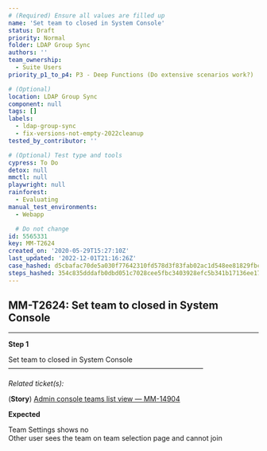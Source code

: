```yaml
---
# (Required) Ensure all values are filled up
name: 'Set team to closed in System Console'
status: Draft
priority: Normal
folder: LDAP Group Sync
authors: ''
team_ownership:
  - Suite Users
priority_p1_to_p4: P3 - Deep Functions (Do extensive scenarios work?)

# (Optional)
location: LDAP Group Sync
component: null
tags: []
labels:
  - ldap-group-sync
  - fix-versions-not-empty-2022cleanup
tested_by_contributor: ''

# (Optional) Test type and tools
cypress: To Do
detox: null
mmctl: null
playwright: null
rainforest:
  - Evaluating
manual_test_environments:
  - Webapp

  # Do not change
id: 5565331
key: MM-T2624
created_on: '2020-05-29T15:27:10Z'
last_updated: '2022-12-01T21:16:26Z'
case_hashed: d5cbafac70de5a030f77642310fd578d3f83fab02ac1d548ee81829fbcf267184341d63bb40c03856b97f0f10fdb2bb0
steps_hashed: 354c835dddafb0dbd051c7028cee5fbc3403928efc5b341b17136ee17ee6af8d94924afac53ada8c9a32c1faaf6db99d
---
```


<!-- (Auto-generated) Based on frontmatter's "key" and "name" -->

## MM-T2624: Set team to closed in System Console

---

**Step 1**

Set team to closed in System Console\
————————————————————————————

_Related ticket(s):_

(**Story**) [Admin console teams list view — MM-14904](https://mattermost.atlassian.net/browse/MM-14904)

**Expected**

Team Settings shows no\
Other user sees the team on team selection page and cannot join
